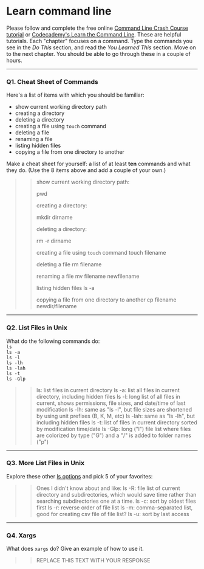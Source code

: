# Learn command line

Please follow and complete the free online [Command Line Crash Course
tutorial](https://web.archive.org/web/20160708171659/http://cli.learncodethehardway.org/book/) or [Codecademy's Learn the Command Line](https://www.codecademy.com/learn/learn-the-command-line). These are helpful tutorials. Each "chapter" focuses on a command. Type the commands you see in the _Do This_ section, and read the _You Learned This_ section. Move on to the next chapter. You should be able to go through these in a couple of hours.

---

### Q1.  Cheat Sheet of Commands  

Here's a list of items with which you should be familiar:  
* show current working directory path
* creating a directory
* deleting a directory
* creating a file using `touch` command
* deleting a file
* renaming a file
* listing hidden files
* copying a file from one directory to another

Make a cheat sheet for yourself: a list of at least **ten** commands and what they do.  (Use the 8 items above and add a couple of your own.)  

> > show current working directory path:
> >
> > pwd
> >
> > creating a directory:
> > 
> > mkdir dirname
> > 
> > 
> > deleting a directory:
> > 
> > rm -r dirname
> > 
> >
> > creating a file using `touch` command
> > touch filename
> > 
> > deleting a file
> > rm filename
> > 
> > renaming a file
> > mv filename newfilename
> > 
> > listing hidden files
> > ls -a
> >
> > copying a file from one directory to another
> > cp filename newdir/filename

---

### Q2.  List Files in Unix   

What do the following commands do:  
`ls`  
`ls -a`  
`ls -l`  
`ls -lh`  
`ls -lah`  
`ls -t`  
`ls -Glp`  

> > ls: list files in current directory
> > ls -a: list all files in current directory, including hidden files
> > ls -l: long list of all files in current, shows permissions, file sizes, and date/time of last modification
> > ls -lh: same as "ls -l", but file sizes are shortened by using unit prefixes (B, K, M, etc)
> > ls -lah: same as "ls -lh", but including hidden files
> > ls -t: list of files in current directory sorted by modification time/date
> > ls -Glp: long ("l") file list where files are colorized by type ("G") and a "/" is added to folder names ("p")

---

### Q3.  More List Files in Unix  

Explore these other [ls options](http://www.techonthenet.com/unix/basic/ls.php) and pick 5 of your favorites:

> > Ones I didn't know about and like:
> > ls -R: file list of current directory and subdirectories, which would save time rather than searching subdirectories one at a time.
> > ls -c: sort by oldest files first
> > ls -r: reverse order of file list
> > ls -m: comma-separated list, good for creating csv file of file list?
> > ls -u: sort by last access

---

### Q4.  Xargs   

What does `xargs` do? Give an example of how to use it.

> > REPLACE THIS TEXT WITH YOUR RESPONSE

 


